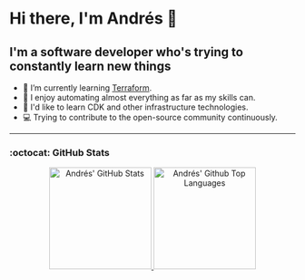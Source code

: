 # Hi there, I'm Andrés 👋

## I'm a software developer who's trying to constantly learn new things

- 🌱 I’m currently learning [Terraform](https://www.terraform.io/).
- 🤖 I enjoy automating almost everything as far as my skills can.
- 🤔 I'd like to learn CDK and other infrastructure technologies.
- 💻 Trying to contribute to the open-source community continuously.

---

### :octocat: GitHub Stats

<div align="center">
  <a href="https://github.com/afgalvan#user-62343874-pinned-items-reorder-form">
    <img alt="Andrés' GitHub Stats" height="180rem" src="https://github-readme-stats.vercel.app/api?username=afgalvan&count_private=true&show_icons=true&include_all_commits=true&hide_border=true&title_color=ffff&icon_color=58a6ff&text_color=c9d1d9&bg_color=0d1117" />
  </a>
  <a href="https://github.com/afgalvan?tab=repositories&type=source">
    <img alt= "Andrés' Github Top Languages" height="180rem" src="https://github-readme-stats.vercel.app/api/top-langs/?username=afgalvan&layout=compact&hide_border=true&title_color=ffff&icon_color=58a6ff&text_color=c9d1d9&bg_color=0d1117&langs_count=6" />
  </a>
</div>
